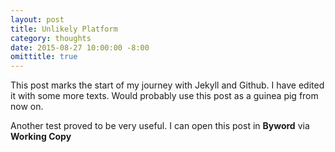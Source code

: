 ```yaml
---
layout: post
title: Unlikely Platform
category: thoughts
date: 2015-08-27 10:00:00 -8:00
omittitle: true
---
```


This post marks the start of my journey with Jekyll and Github. I have edited it with some more texts. Would probably use this post as a guinea pig from now on.

Another test proved to be very useful. I can open this post in **Byword** via **Working Copy**